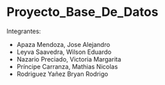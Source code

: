 # Proyecto_Base_De_Datos
Integrantes: 
* Apaza Mendoza, Jose Alejandro
* Leyva Saavedra, Wilson Eduardo
* Nazario Preciado, Victoria Margarita
* Príncipe Carranza, Mathias Nicolas
* Rodriguez Yañez Bryan Rodrigo
